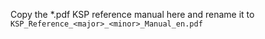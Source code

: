 Copy the *.pdf KSP reference manual here and rename it to `KSP_Reference_<major>_<minor>_Manual_en.pdf`